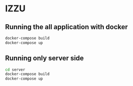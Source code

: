 # IZZU

## Running the all application with docker

```bash
docker-compose build
docker-compose up
```

## Running only server side

```bash
cd server
docker-compose build
docker-compose up
```

